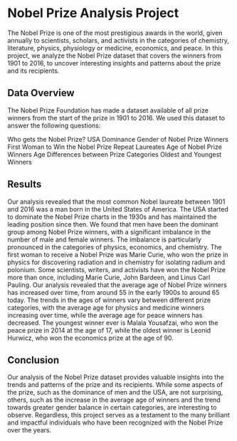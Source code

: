 # Nobel Prize Analysis Project
The Nobel Prize is one of the most prestigious awards in the world, given annually to scientists, scholars, and activists in the categories of chemistry, literature, physics, physiology or medicine, economics, and peace. In this project, we analyze the Nobel Prize dataset that covers the winners from 1901 to 2016, to uncover interesting insights and patterns about the prize and its recipients.

## Data Overview
The Nobel Prize Foundation has made a dataset available of all prize winners from the start of the prize in 1901 to 2016. We used this dataset to answer the following questions:

Who gets the Nobel Prize?
USA Dominance
Gender of Nobel Prize Winners
First Woman to Win the Nobel Prize
Repeat Laureates
Age of Nobel Prize Winners
Age Differences between Prize Categories
Oldest and Youngest Winners

## Results

Our analysis revealed that the most common Nobel laureate between 1901 and 2016 was a man born in the United States of America.
The USA started to dominate the Nobel Prize charts in the 1930s and has maintained the leading position since then.
We found that men have been the dominant group among Nobel Prize winners, with a significant imbalance in the number of male and female winners. The imbalance is particularly pronounced in the categories of physics, economics, and chemistry.
The first woman to receive a Nobel Prize was Marie Curie, who won the prize in physics for discovering radiation and in chemistry for isolating radium and polonium.
Some scientists, writers, and activists have won the Nobel Prize more than once, including Marie Curie, John Bardeen, and Linus Carl Pauling.
Our analysis revealed that the average age of Nobel Prize winners has increased over time, from around 55 in the early 1900s to around 65 today.
The trends in the ages of winners vary between different prize categories, with the average age for physics and medicine winners increasing over time, while the average age for peace winners has decreased.
The youngest winner ever is Malala Yousafzai, who won the peace prize in 2014 at the age of 17, while the oldest winner is Leonid Hurwicz, who won the economics prize at the age of 90.
## Conclusion

Our analysis of the Nobel Prize dataset provides valuable insights into the trends and patterns of the prize and its recipients. While some aspects of the prize, such as the dominance of men and the USA, are not surprising, others, such as the increase in the average age of winners and the trend towards greater gender balance in certain categories, are interesting to observe. Regardless, this project serves as a testament to the many brilliant and impactful individuals who have been recognized with the Nobel Prize over the years.



